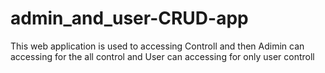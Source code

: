 # admin_and_user-CRUD-app
This web application is used to accessing Controll and then Adimin can accessing for the all control and User can accessing for only user controll  
